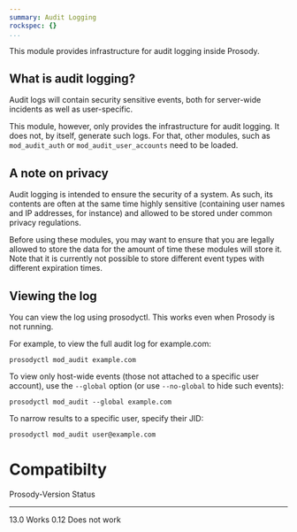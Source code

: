 ```yaml
---
summary: Audit Logging
rockspec: {}
...
```


This module provides infrastructure for audit logging inside Prosody.

## What is audit logging?

Audit logs will contain security sensitive events, both for server-wide
incidents as well as user-specific.

This module, however, only provides the infrastructure for audit logging. It
does not, by itself, generate such logs. For that, other modules, such as
`mod_audit_auth` or `mod_audit_user_accounts` need to be loaded.

## A note on privacy

Audit logging is intended to ensure the security of a system. As such, its
contents are often at the same time highly sensitive (containing user names
and IP addresses, for instance) and allowed to be stored under common privacy
regulations.

Before using these modules, you may want to ensure that you are legally
allowed to store the data for the amount of time these modules will store it.
Note that it is currently not possible to store different event types with
different expiration times.

## Viewing the log

You can view the log using prosodyctl. This works even when Prosody is not
running.

For example, to view the full audit log for example.com:

```shell
prosodyctl mod_audit example.com
```

To view only host-wide events (those not attached to a specific user account),
use the `--global` option (or use `--no-global` to hide such events):

```shell
prosodyctl mod_audit --global example.com
```

To narrow results to a specific user, specify their JID:

```shell
prosodyctl mod_audit user@example.com
```

# Compatibilty

  Prosody-Version   Status
  ----------------- ---------------
  13.0              Works
  0.12              Does not work
